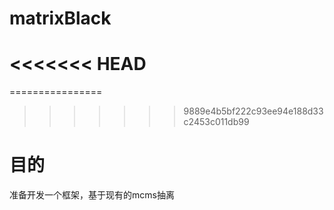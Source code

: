 # matrixBlack
<<<<<<< HEAD
=======
================
>>>>>>> 9889e4b5bf222c93ee94e188d33c2453c011db99
# 目的
准备开发一个框架，基于现有的mcms抽离